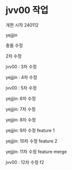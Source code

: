 # jvv00 작업

개편 시작 240112

yejjjin

충돌 수정

2차 수정

jvv00 : 3차 수정

yejjjin : 4차 수정

jvv00 : 5차 수정

yejjjin: 6차 수정

yejjjin: 7차 수정

yejjjin: 8차 수정

yejjjin: 9차 수정 feature 1

yejjjin: 10차 수정 feature 2

yejjjin: 11차 수정 feature merge

jvv00 : 12차 수정 f2
